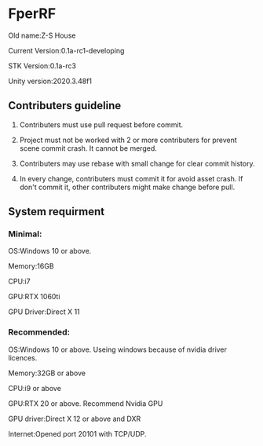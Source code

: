 # FperRF
Old name:Z-S House

Current Version:0.1a-rc1-developing

STK Version:0.1a-rc3

Unity version:2020.3.48f1

## Contributers guideline
1. Contributers must use pull request before commit.

2. Project must not be worked with 2 or more contributers for prevent scene commit crash. It cannot be merged.

3. Contributers may use rebase with small change for clear commit history.

4. In every change, contributers must commit it for avoid asset crash. If don't commit it, other contributers might make change before pull.

## System requirment

### Minimal:
OS:Windows 10 or above.

Memory:16GB

CPU:i7

GPU:RTX 1060ti

GPU Driver:Direct X 11

### Recommended:
OS:Windows 10 or above. Useing windows because of nvidia driver licences.

Memory:32GB or above

CPU:i9 or above

GPU:RTX 20 or above. Recommend Nvidia GPU

GPU driver:Direct X 12 or above and DXR

Internet:Opened port 20101 with TCP/UDP.
